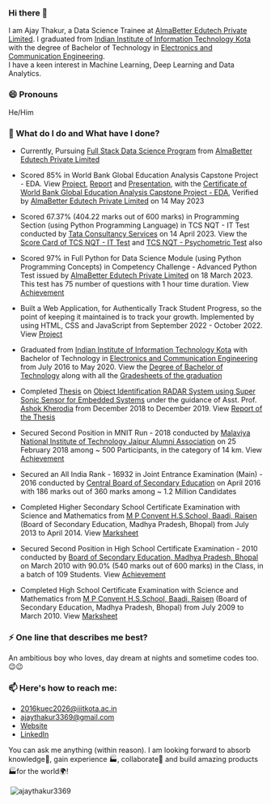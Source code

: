 ### Hi there 👋

I am Ajay Thakur, a Data Science Trainee at [AlmaBetter Edutech Private Limited](https://www.almabetter.com/). I graduated from [Indian Institute of Information Technology Kota](https://iiitkota.ac.in/) with the degree of Bachelor of Technology in [Electronics and Communication Engineering](https://files.iiitkota.ac.in/pdf/ECE_UG_Syllabus_2021_New.pdf).  
I have a keen interest in Machine Learning, Deep Learning and Data Analytics.

### 😄 Pronouns
He/Him

### 🌱 What do I do and What have I done? 

- Currently, Pursuing [Full Stack Data Science Program](https://www.almabetter.com/courses/full-stack-data-science) from [AlmaBetter Edutech Private Limited](https://www.almabetter.com/)

- Scored 85% in World Bank Global Education Analysis Capstone Project - EDA. View [Project](https://github.com/ajaythakur3369/World-Bank-Global-Education-Analysis), [Report](https://ajaythakur3369.github.io/documents/Report_of_Capstone_Project_EDA_of_World_Bank_Global_Education_Analysis.pdf) and [Presentation](https://ajaythakur3369.github.io/documents/Presentation_of_World_Bank_Global_Education_Analysis_Project.pdf), with the [Certificate of World Bank Global Education Analysis Capstone Project - EDA](https://certificates.almabetter.com/en/verify/00109211078827), Verified by [AlmaBetter Edutech Private Limited](https://www.almabetter.com/) on 14 May 2023

- Scored 67.37% (404.22 marks out of 600 marks) in Programming Section (using Python Programming Language) in TCS NQT - IT Test conducted by [Tata Consultancy Services](https://www.tcs.com/) on 14 April 2023. View the [Score Card of TCS NQT - IT Test](https://ajaythakur3369.github.io/documents/TCS_NQT_IT_Score_Card.pdf) 
and [TCS NQT - Psychometric Test](https://ajaythakur3369.github.io/documents/TCS_NQT_Psychometric_Score_Card.pdf) also

- Scored 97% in Full Python for Data Science Module (using Python Programming Concepts) in Competency Challenge - Advanced Python Test issued by [AlmaBetter Edutech Private Limited](https://www.almabetter.com/) on 18 March 2023. This test has 75 number of questions with 1 hour time duration. View [Achievement](https://certificates.almabetter.com/en/verify/76287277015751)

- Built a Web Application, for Authentically Track Student Progress, so the point of keeping it maintained is to track your
growth. Implemented by using HTML, CSS and JavaScript from September 2022 - October 2022. View [Project](https://github.com/ajaythakur3369/ajaythakur3369.github.io) 

- Graduated from [Indian Institute of Information Technology Kota](https://iiitkota.ac.in/) with Bachelor of Technology in [Electronics and Communication Engineering](https://files.iiitkota.ac.in/pdf/ECE_UG_Syllabus_2021_New.pdf) from July 2016 to May 2020. View the [Degree of Bachelor
of Technology](https://ajaythakur3369.github.io/documents/Degree_of_Bachelor_of_Technology.pdf) along with all the [Gradesheets of the  graduation](https://ajaythakur3369.github.io/documents/Gradesheets_of_the_graduation.pdf)
  
- Completed [Thesis](https://ajaythakur3369.github.io/documents/Thesis_Report_of_Bachelor_of_Technology.pdf) on [Object Identification RADAR System using Super Sonic Sensor for Embedded Systems](https://ajaythakur3369.github.io/documents/Thesis_Report_of_Bachelor_of_Technology.pdf) under the guidance of Asst. Prof. [Ashok Kherodia](https://iiitkota.ac.in/faculty/608533787fb8f4001564e19a) from December 2018 to December 2019. View  [Report of the Thesis](https://ajaythakur3369.github.io/documents/Thesis_Report_of_Bachelor_of_Technology.pdf)

 - Secured Second Position in MNIT Run - 2018 conducted by [Malaviya National Institute of Technology Jaipur Alumni Association](https://alumni.mnit.ac.in/) on 25 February 2018 among ~ 500 Participants, in the category of 14 km. View [Achievement](https://ajaythakur3369.github.io/documents/MNIT_Run_2018_Achievement.pdf)

 - Secured an All India Rank - 16932 in Joint Entrance Examination (Main) - 2016 conducted by [Central Board of Secondary Education](https://www.cbse.gov.in/) on April 2016 with 186 marks out of 360 marks among ~ 1.2 Million Candidates

 - Completed Higher Secondary School Certificate Examination with Science and Mathematics from [M P Convent H.S.School, Baadi, Raisen](https://mpconventschool.com/) (Board of Secondary Education, Madhya Pradesh, Bhopal) from July 2013 to April 2014. View [Marksheet](https://ajaythakur3369.github.io/documents/Higher_Secondary_School_Certificate_Examination.pdf)

 - Secured Second Position in High School Certificate Examination - 2010 conducted by [Board of Secondary Education, Madhya Pradesh, Bhopal](https://mpbse.nic.in/) on March 2010 with 90.0% (540 marks out of 600 marks) in the Class, in a batch of 109 Students. View [Achievement](https://ajaythakur3369.github.io/documents/High_School_Certificate_Examination.pdf)

 - Completed High School Certificate Examination with Science and Mathematics from [M P Convent H.S.School, Baadi, Raisen](https://mpconventschool.com/)
(Board of Secondary Education, Madhya Pradesh, Bhopal) from July 2009 to March 2010. View [Marksheet](https://ajaythakur3369.github.io/documents/High_School_Certificate_Examination.pdf)


### ⚡ One line that describes me best? 
An ambitious boy who loves, day dream at nights and sometime codes too.😉😉

### 📫 Here's how to reach me:  

- [2016kuec2026@iiitkota.ac.in](mailto:2016kuec2026@iiitkota.ac.in)
- [ajaythakur3369@gmail.com](mailto:ajaythakur3369@gmail.com)
- [Website](https://ajaythakur3369.github.io/) 
- [LinkedIn](https://www.linkedin.com/in/ajay-thakur-b51359265/) 

You can ask me anything (within reason). I am looking forward to absorb knowledge🧠, gain experience 🏭, collaborate🤝 and build amazing products 🏭for the world🌍!

<p>&nbsp;<img align="center" src="https://github-readme-stats.vercel.app/api?username=ajaythakur3369&show_icons=true&locale=en" alt="ajaythakur3369" /></p>

<!--
**ajaythakur3369/ajaythakur3369** is a ✨ _special_ ✨ repository because its `README.md` (this file) appears on your GitHub profile.

Here are some ideas to get you started:

- 🔭 I’m currently working on ...
- 🌱 I’m currently learning ...
- 👯 I’m looking to collaborate on ...
- 🤔 I’m looking for help with ...
- 💬 Ask me about ...
- 📫 How to reach me: ...
- 😄 Pronouns: ...
- ⚡ Fun fact: ...
-->
